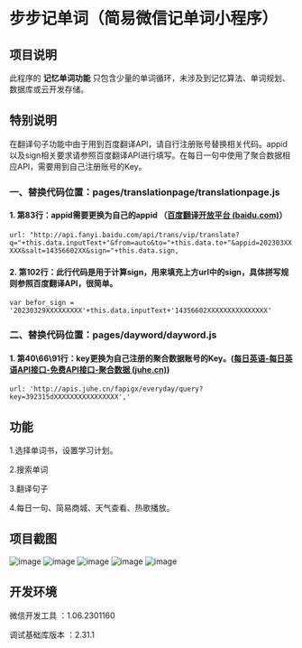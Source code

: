 # 步步记单词（简易微信记单词小程序）



## 项目说明

此程序的 **记忆单词功能** 只包含少量的单词循环，未涉及到记忆算法、单词规划、数据库或云开发存储。

## **特别说明**

在翻译句子功能中由于用到百度翻译API，请自行注册账号替换相关代码。appid以及sign相关要求请参照百度翻译API进行填写。在每日一句中使用了聚合数据相应API，需要用到自己注册账号的Key。

### 一、替换代码位置：pages/translationpage/translationpage.js  
#### 1. 第83行：appid需要更换为自己的appid （[百度翻译开放平台 (baidu.com)](https://fanyi-api.baidu.com/product/113)）

`url: "http://api.fanyi.baidu.com/api/trans/vip/translate?q="+this.data.inputText+"&from=auto&to="+this.data.to+"&appid=202303XXXXX&salt=14356602XX&sign="+this.data.sign,`

#### 2. 第102行：此行代码是用于计算sign，用来填充上方url中的sign，具体拼写规则参照百度翻译API，很简单。
`var befor_sign = '20230329XXXXXXXXX'+this.data.inputText+'14356602XXXXXXXXXXXXXXX'`
### 二、替换代码位置：pages/dayword/dayword.js  
#### 1. 第40\66\91行：key更换为自己注册的聚合数据账号的Key。([每日英语-每日英语API接口-免费API接口-聚合数据 (juhe.cn)](https://www.juhe.cn/docs/api/id/760))
`url: 'http://apis.juhe.cn/fapigx/everyday/query?key=392315dXXXXXXXXXXXXXXXX','`
   

## 功能

1.选择单词书，设置学习计划。

2.搜索单词

3.翻译句子

4.每日一句、简易商城、天气查看、热歌播放。

## 项目截图
![image](https://github.com/zhenghaoyang24/WeChatProjects-BlueWord/assets/95458562/001f78e5-a0a0-4e11-9b0c-a76f1b832886)
![image](https://github.com/zhenghaoyang24/WeChatProjects-BlueWord/assets/95458562/a43bf936-5bf5-49f1-8282-6f76b88d24e0)
![image](https://github.com/zhenghaoyang24/WeChatProjects-BlueWord/assets/95458562/dd67ac99-c09a-4104-a83f-f001f47ca250)
![image](https://github.com/zhenghaoyang24/WeChatProjects-BlueWord/assets/95458562/bef2f949-010d-4965-8f1f-3bec39fd517a)
![image](https://github.com/zhenghaoyang24/WeChatProjects-BlueWord/assets/95458562/91201e4b-b958-4218-b7a3-2ed60107cc87)


## 开发环境

微信开发工具 ：1.06.2301160

调试基础库版本 ：2.31.1

